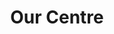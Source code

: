---
title: Our Centre
layout: page
hidden: false
description: |
  Our community centre in Lupset is the space where a lot of our work – from wellbeing classes to our youth café – takes place. But it’s also the base from which we offer a number of services or facilities.
tabs:
- title: 'Our cafe'
  content: |-
    Our cafe is open Monday-Friday 9.00am-4.00pm and offers a range of wholesome, nutritious home-cooked hot and cold meals, drinks and snacks. We have daily specials available as well as lovely homemade cakes to tempt you!

    To pre-order or for take-aways please ring 01924 369631

    We can also offer an outside catering service.

    All our ingredients are sourced locally. We use Allum's Butchers in Wakefield, Hoffman's in Wakefield and RK Harris in Leeds.
- title: 'Room hire'
  content: |-
    St George’s Community Centre is a warm, welcoming modern building close to Wakefield City Centre with good motorway links.

    We have a variety of rooms and spaces available to hire, whether it’s for a group activity, training session, seminar, interviewing, on a one-off or regular basis.

    We have an IT suite and training rooms with laptops and Wi-Fi connection, OHP’s, flip charts, multimedia projector, TV, video/DVD, and whiteboards.

    We also have more generous rooms suitable for larger conferences and seminars.

    Whatever the purpose of your meeting we can adapt the layout and facilities of the room to suit your individual needs.

    The building has disabled access, toilets and offers free parking.

    As well as offering tea, coffee and refreshments, our coffee shop staff can provide catering services. Please ask for details when booking.

    We also have furnished office space to let at reasonable rates. Contact us for prices.

    <button type="button" class="enquire-button" name="button">Enquire about room hire</button>
    <form class="enquire-form" action="http://formspree.io/info@stgeorgeslupset.org.uk" method="POST">
    <h2>Enquire about Room hire</h2>
    <input type="text" name="_subject" hidden value="Enquiry about Room Hire"/>
    <label for="form-name">Name
    <input type="text" name="name" id="form-name" placeholder="Enter your name" required/>
    </label>
    <label for="form-email">Email
    <input type="email" name="_replyto" id="form-email" placeholder="Enter your email address" required/>
    </label>
    <label for="form-phone">Phone number
    <input type="number" name="phone" id="form-phone" placeholder="Enter your phone number (optional)"/>
    </label>
    <label for="form-message">Message
    <textarea type="number" name="message" id="form-message" placeholder="Enter your message"></textarea>
    </label>
    <input type="submit" value="Send" class="button"/>
    </form>

- title: 'Transport hire'
  content: |-
    St George’s has its own Minibus that can be hired with a driver included. The Minibus is a 17 seater inclusive of driver and can accommodate up to 2 wheelchairs (this affects seating capacity).

    You must become a member of St George’s Community Transport at a cost of £15 per year. The hourly rate is £17 (inclusive of driver and fuel) with a minimum of 3 hours.
    
    We encourage community groups and organisations to hire from us. The Minibus is not for private hire.
    For more information please contact 01924 369631, email us or call into the Centre.

    <button type="button" class="enquire-button" name="button">Enquire about transport</button>
    <form class="enquire-form" action="http://formspree.io/info@stgeorgeslupset.org.uk" method="POST">
    <h2>Enquire about Transport</h2>
    <input type="text" name="_subject" hidden value="Enquiry about Community Transport"/>
    <label for="form-name">Name
    <input type="text" name="name" id="form-name" placeholder="Enter your name" required/>
    </label>
    <label for="form-email">Email
    <input type="email" name="_replyto" id="form-email" placeholder="Enter your email address" required/>
    </label>
    <label for="form-phone">Phone number
    <input type="number" name="phone" id="form-phone" placeholder="Enter your phone number (optional)"/>
    </label>
    <label for="form-message">Message
    <textarea type="number" name="message" id="form-message" placeholder="Enter your message"></textarea>
    </label>
    <input type="submit" value="Send" class="button"/>
    </form>
---  